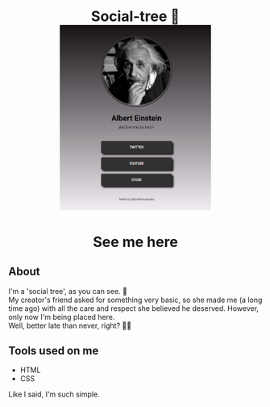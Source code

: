 
<h1 align="center"> Social-tree 🌳
<br>
<img src="./assets/Social-tree.png" width="300px"/>
</h1>

<h1 align="center"><a href="https://iambiancasouza.github.io/Social-tree/"></a>See me here</h1>

## About

I'm a 'social tree', as you can see. 🙂<br> My creator's friend asked for something very basic, so she made me (a long time ago) with all the care and respect she believed he deserved. However, only now I'm being placed here.<br> Well, better late than never, right? 🤷‍♀️


## Tools used on me

- HTML
- CSS

Like I said, I'm such simple.